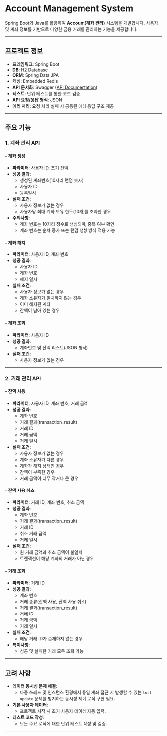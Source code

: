 # **Account Management System**

Spring Boot와 Java를 활용하여 **Account(계좌 관리)** 시스템을 개발합니다. 사용자 및 계좌 정보를 기반으로 다양한 금융 거래를 관리하는 기능을 제공합니다.

---

## **프로젝트 정보**
- **프레임워크**: Spring Boot
- **DB**: H2 Database
- **ORM**: Spring Data JPA
- **캐싱**: Embedded Redis
- **API 문서화**: Swagger ([API Documentation](http://localhost:8081/swagger-ui/index.html#))
- **테스트**: 단위 테스트를 통한 코드 검증
- **API 요청/응답 형식**: JSON
- **에러 처리**: 요청 처리 실패 시 공통된 에러 응답 구조 제공

---

## **주요 기능**
### **1. 계좌 관리 API**
#### - 계좌 생성
- **파라미터**: 사용자 ID, 초기 잔액
- **성공 결과**:
  - 생성된 계좌번호(10자리 랜덤 숫자)
  - 사용자 ID
  - 등록일시
- **실패 조건**:
  - 사용자 정보가 없는 경우
  - 사용자당 최대 계좌 보유 한도(10개)를 초과한 경우
- **주의사항**:
  - 계좌 번호는 10자리 정수로 생성되며, 중복 여부 확인
  - 계좌 번호는 순차 증가 또는 랜덤 생성 방식 적용 가능

#### - 계좌 해지
- **파라미터**: 사용자 ID, 계좌 번호
- **성공 결과**:
  - 사용자 ID
  - 계좌 번호
  - 해지 일시
- **실패 조건**:
  - 사용자 정보가 없는 경우
  - 계좌 소유자가 일치하지 않는 경우
  - 이미 해지된 계좌
  - 잔액이 남아 있는 경우

#### - 계좌 조회
- **파라미터**: 사용자 ID
- **성공 결과**:
  - 계좌번호 및 잔액 리스트(JSON 형식)
- **실패 조건**:
  - 사용자 정보가 없는 경우

---

### **2. 거래 관리 API**
#### - 잔액 사용
- **파라미터**: 사용자 ID, 계좌 번호, 거래 금액
- **성공 결과**:
  - 계좌 번호
  - 거래 결과(transaction_result)
  - 거래 ID
  - 거래 금액
  - 거래 일시
- **실패 조건**:
  - 사용자 정보가 없는 경우
  - 계좌 소유자가 다른 경우
  - 계좌가 해지 상태인 경우
  - 잔액이 부족한 경우
  - 거래 금액이 너무 작거나 큰 경우

#### - 잔액 사용 취소
- **파라미터**: 거래 ID, 계좌 번호, 취소 금액
- **성공 결과**:
  - 계좌 번호
  - 거래 결과(transaction_result)
  - 거래 ID
  - 취소 거래 금액
  - 거래 일시
- **실패 조건**:
  - 원 거래 금액과 취소 금액이 불일치
  - 트랜잭션이 해당 계좌의 거래가 아닌 경우

#### - 거래 조회
- **파라미터**: 거래 ID
- **성공 결과**:
  - 계좌 번호
  - 거래 종류(잔액 사용, 잔액 사용 취소)
  - 거래 결과(transaction_result)
  - 거래 ID
  - 거래 금액
  - 거래 일시
- **실패 조건**:
  - 해당 거래 ID가 존재하지 않는 경우
- **특이사항**:
  - 성공 및 실패한 거래 모두 조회 가능

---

## **고려 사항**
- **데이터 동시성 문제 해결**:
  - 다중 쓰레드 및 인스턴스 환경에서 동일 계좌 접근 시 발생할 수 있는 `lost update` 문제를 방지하는 동시성 제어 로직 구현 필요.
- **기본 사용자 데이터**:
  - 프로젝트 시작 시 초기 사용자 데이터 자동 입력.
- **테스트 코드 작성**:
  - 모든 주요 로직에 대한 단위 테스트 작성 및 검증.

---
